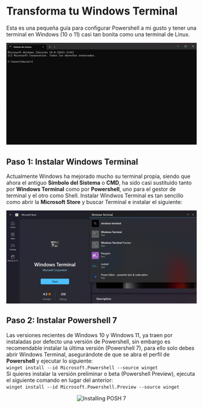 # Transforma tu Windows Terminal
Esta es una pequeña guía para configurar Powershell a mi gusto y tener una terminal en Windows (10 o 11) casi tan bonita como una
terminal de Linux.

<p align="center"><img width="auto" height="auto" src="/img/before.png" alt="After Terminal Result"></p>

## Paso 1: Instalar Windows Terminal
Actualmente Windows ha mejorado mucho su terminal propia, siendo que ahora el antiguo **Símbolo del Sistema** o **CMD**, ha sido casi sustituido tanto por **Windows Terminal** como por **Powershell**, uno para el gestor de terminal y el otro como Shell. Instalar Windwos Terminal es tan sencillo como abrir la **Microsoft Store** y buscar Terminal e instalar el siguiente:

<p align="center"><img width="auto" height="auto" src="/img/winTerminal.png" alt="Store Windows Terminal Search"></p>

## Paso 2: Instalar Powershell 7
Las versiones recientes de Windows 10 y Windows 11, ya traen por instaladas por defecto una versión de Powershell, sin embargo es recomendable instalar la última versión (Powershell 7), para ello solo debes abrir Windows Terminal, asegurándote de que se abra el perfil de **Powershell** y ejecutar lo siguiente:  
```winget install --id Microsoft.Powershell --source winget```  
Si quieres instalar la versión preliminar o beta (Powershell Preview), ejecuta el siguiente comando en lugar del anterior:  
`winget install --id Microsoft.Powershell.Preview --source winget`  

<p align="center"><img width="auto" height="auto" src="/img/posh7-install.png" alt="Installing POSH 7"></p>
